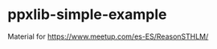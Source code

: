 # ppxlib-simple-example

Material for https://www.meetup.com/es-ES/ReasonSTHLM/

<!-- TODO: Write down a proper documentation for this -->

<!-- https://www.youtube.com/watch?v=dMoRMqQ6GLs&ab_channel=ReasonConf -->